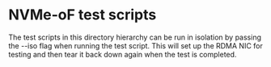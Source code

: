 # NVMe-oF test scripts

The test scripts in this directory hierarchy can be run in isolation by passing
the --iso flag when running the test script.  This will set up the RDMA NIC for
testing and then tear it back down again when the test is completed.
